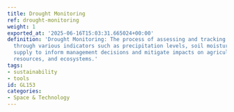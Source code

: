 ```yaml
---
title: Drought Monitoring
ref: drought-monitoring
weight: 1
exported_at: '2025-06-16T15:03:31.665024+00:00'
definition: 'Drought Monitoring: The process of assessing and tracking drought conditions
  through various indicators such as precipitation levels, soil moisture, and water
  supply to inform management decisions and mitigate impacts on agriculture, water
  resources, and ecosystems.'
tags:
- sustainability
- tools
id: GL153
categories:
- Space & Technology
---
```


